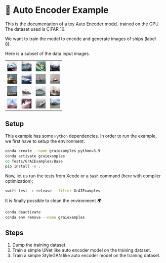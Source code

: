 # 🚀 Auto Encoder Example

This is the documentation of a 
[toy Auto Encoder model](../../Tests/GrAIExamples/AutoEncoder.swift), 
trained on the GPU. 
The dataset used is CIFAR 10. 

We want to train the model to encode and generate images of ships (label 8).

Here is a subset of the data input images.

<table align="center" cellspacing="0" cellpadding="0">
    <tr>
        <td><img src="../../Tests/GrAIExamples/Base/data/out/CIFAR8_0.png"></td>
        <td><img src="../../Tests/GrAIExamples/Base/data/out/CIFAR8_1.png"></td>
        <td><img src="../../Tests/GrAIExamples/Base/data/out/CIFAR8_2.png"></td>
        <td><img src="../../Tests/GrAIExamples/Base/data/out/CIFAR8_3.png"></td>
    </tr>
    <tr>
        <td><img src="../../Tests/GrAIExamples/Base/data/out/CIFAR8_4.png"></td>
        <td><img src="../../Tests/GrAIExamples/Base/data/out/CIFAR8_5.png"></td>
        <td><img src="../../Tests/GrAIExamples/Base/data/out/CIFAR8_6.png"></td>
        <td><img src="../../Tests/GrAIExamples/Base/data/out/CIFAR8_7.png"></td>
    </tr>
    <tr>
        <td><img src="../../Tests/GrAIExamples/Base/data/out/CIFAR8_8.png"></td>
        <td><img src="../../Tests/GrAIExamples/Base/data/out/CIFAR8_9.png"></td>
        <td><img src="../../Tests/GrAIExamples/Base/data/out/CIFAR8_10.png"></td>
        <td><img src="../../Tests/GrAIExamples/Base/data/out/CIFAR8_11.png"></td>
    </tr>
    <tr>
        <td><img src="../../Tests/GrAIExamples/Base/data/out/CIFAR8_12.png"></td>
        <td><img src="../../Tests/GrAIExamples/Base/data/out/CIFAR8_13.png"></td>
        <td><img src="../../Tests/GrAIExamples/Base/data/out/CIFAR8_14.png"></td>
        <td><img src="../../Tests/GrAIExamples/Base/data/out/CIFAR8_15.png"></td>
    </tr>
</table>

## Setup

This example has some `Python` dependencies. In order to run 
the example, we first have to setup the environment: 

```bash
conda create --name graiexamples python=3.9
conda activate graiexamples
cd Tests/GrAIExamples/Base
pip install -e .
```

Now, let us run the tests from Xcode or a `bash` command (here with compiler 
optimization):

```bash
swift test -c release --filter GrAIExamples
```

It is finally possible to clean the environment 🌍

```bash     
conda deactivate
conda env remove --name graiexamples
```

## Steps

1. Dump the training dataset.  
1. Train a simple UNet like auto encoder model on the training dataset.
1. Train a simple StyleGAN like auto encoder model on the training dataset.
